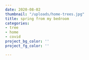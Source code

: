 ```yaml
---
date: 2020-08-02
thumbnail: "/uploads/home-trees.jpg"
title: spring from my bedroom
categories:
- tree
- home
- covid
project_bg_color: ''
project_fg_color: ''

---
```

